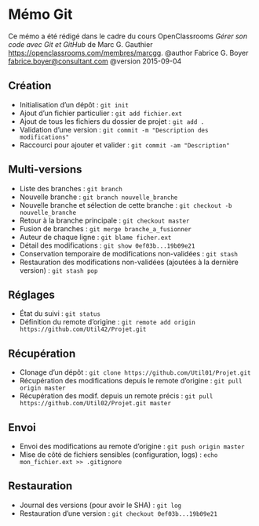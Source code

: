 Mémo Git
========
Ce mémo a été rédigé dans le cadre du cours OpenClassrooms *Gérer son code avec Git et GitHub* de Marc G. Gauthier <https://openclassrooms.com/membres/marcgg>.
@author Fabrice G. Boyer <fabrice.boyer@consultant.com>
@version 2015-09-04

Création
--------
* Initialisation d’un dépôt : `git init`
* Ajout d’un fichier particulier : `git add fichier.ext`
* Ajout de tous les fichiers du dossier de projet : `git add .`
* Validation d’une version : `git commit -m "Description des modifications"`
* Raccourci pour ajouter et valider : `git commit -am "Description"`

Multi-versions
--------------
* Liste des branches : `git branch`
* Nouvelle branche : `git branch nouvelle_branche`
* Nouvelle branche et sélection de cette branche : `git checkout -b nouvelle_branche`
* Retour à la branche principale : `git checkout master`
* Fusion de branches : `git merge branche_a_fusionner`
* Auteur de chaque ligne : `git blame ficher.ext`
* Détail des modifications : `git show 0ef03b...19b09e21`
* Conservation temporaire de modifications non-validées : `git stash`
* Restauration des modifications non-validées (ajoutées à la dernière version) : `git stash pop`

Réglages
--------
* État du suivi : `git status`
* Définition du remote d’origine : `git remote add origin https://github.com/Util42/Projet.git`

Récupération
------------
* Clonage d’un dépôt : `git clone https://github.com/Util01/Projet.git`
* Récupération des modifications depuis le remote d’origine : `git pull origin master`
* Récupération des modif. depuis un remote précis : `git pull https://github.com/Util02/Projet.git master`

Envoi
-----
* Envoi des modifications au remote d’origine : `git push origin master`
* Mise de côté de fichiers sensibles (configuration, logs) : `echo mon_fichier.ext >> .gitignore`

Restauration
------------
* Journal des versions (pour avoir le SHA) : `git log`
* Restauration d’une version : `git checkout 0ef03b...19b09e21`
